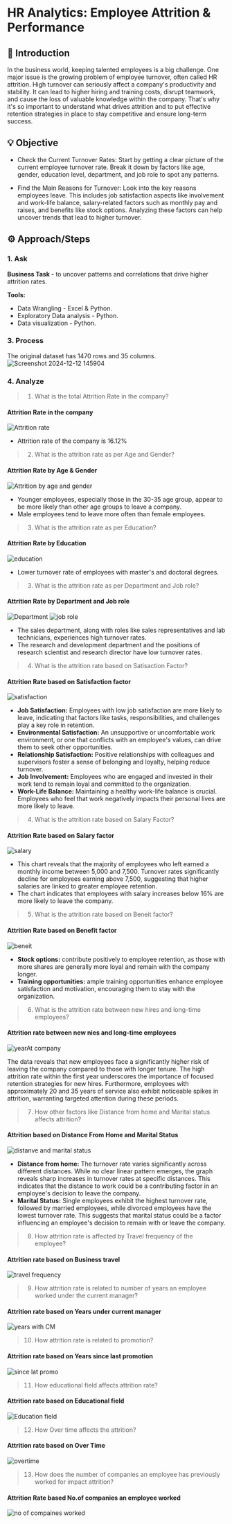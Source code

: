 # HR Analytics: Employee Attrition & Performance

## 📝 Introduction 
In the business world, keeping talented employees is a big challenge. One major issue is the growing problem of employee turnover, often called HR attrition. High turnover can seriously affect a company's productivity and stability. It can lead to higher hiring and training costs, disrupt teamwork, and cause the loss of valuable knowledge within the company. That's why it's so important to understand what drives attrition and to put effective retention strategies in place to stay competitive and ensure long-term success.

## 💡 Objective
- Check the Current Turnover Rates: Start by getting a clear picture of the current employee turnover rate. Break it down by factors like age, gender, education level, department, and job role to spot any patterns.

- Find the Main Reasons for Turnover: Look into the key reasons employees leave. This includes job satisfaction aspects like involvement and work-life balance, salary-related factors such as monthly pay and raises, and benefits like stock options. Analyzing these factors can help uncover trends that lead to higher turnover.

## ⚙ Approach/Steps
### 1. Ask
**Business Task -** to uncover patterns and correlations that drive higher attrition rates.

**Tools:** <br>
- Data Wrangling - Excel & Python.
- Exploratory Data analysis - Python.
- Data visualization - Python.

### 3. Process
The original dataset has 1470 rows and 35 columns.<br>
![Screenshot 2024-12-12 145904](https://github.com/user-attachments/assets/b750501f-3e19-45a4-8e3f-a89b35b6ea8d)

### 4. Analyze
> 1. What is the total Attrition Rate in the company?
#### Attrition Rate in the company
![Attrition rate](https://github.com/user-attachments/assets/9b057f62-10cc-456b-832c-b1fec9600506)

- Attrition rate of the company is 16.12%

> 2. What is the attrition rate as per Age and Gender?
#### Attrition Rate by Age & Gender
![Attrition by age and gender](https://github.com/user-attachments/assets/d383ecef-c8e6-4a18-bf1d-6207de02319f)

- Younger employees, especially those in the 30-35 age group, appear to be more likely than other age groups to leave a company.
- Male employees tend to leave more often than female employees.

> 3.  What is the attrition rate as per Education?
#### Attrition Rate by Education
![education](https://github.com/user-attachments/assets/06d457b1-d89c-4a2b-bdce-d0053f30fa08)

- Lower turnover rate of employees with master's and doctoral degrees.

> 3.  What is the attrition rate as per Department and Job role?
#### Attrition Rate by Department and Job role
![Department](https://github.com/user-attachments/assets/523ec7f3-5fa2-4fef-8e92-265d56b360ec)
![job role](https://github.com/user-attachments/assets/22d18327-a651-42b9-b7b2-bb998d750787)

- The sales department, along with roles like sales representatives and lab technicians, experiences high turnover rates.
- The research and development department and the positions of research scientist and research director have low turnover rates.

> 4. What is the attrition rate based on Satisaction Factor?
#### Attrition Rate based on Satisfaction factor
![satisfaction](https://github.com/user-attachments/assets/ed77651b-cb05-40d9-8dde-1e72496022ee)

- **Job Satisfaction:** Employees with low job satisfaction are more likely to leave, indicating that factors like tasks, responsibilities, and challenges play a key role in retention.  
- **Environmental Satisfaction:** An unsupportive or uncomfortable work environment, or one that conflicts with an employee's values, can drive them to seek other opportunities.  
- **Relationship Satisfaction:** Positive relationships with colleagues and supervisors foster a sense of belonging and loyalty, helping reduce turnover.  
- **Job Involvement:** Employees who are engaged and invested in their work tend to remain loyal and committed to the organization.  
- **Work-Life Balance:** Maintaining a healthy work-life balance is crucial. Employees who feel that work negatively impacts their personal lives are more likely to leave.  

> 4. What is the attrition rate based on Salary Factor?
#### Attrition Rate based on Salary factor
![salary](https://github.com/user-attachments/assets/4f44800e-1798-4884-94b0-a3027415ff39)
 
- This chart reveals that the majority of employees who left earned a monthly income between 5,000 and 7,500. Turnover rates significantly decline for employees earning above 7,500, suggesting that higher salaries are linked to greater employee retention.
- The chart indicates that employees with salary increases below 16% are more likely to leave the company.

> 5. What is the attrition rate based on Beneit factor?
#### Attrition Rate based on Benefit factor
![beneit](https://github.com/user-attachments/assets/7a06b964-27d1-4fd9-b186-43bcbb1ab152)

- **Stock options:** contribute positively to employee retention, as those with more shares are generally more loyal and remain with the company longer. 
- **Training opportunities:** ample training opportunities enhance employee satisfaction and motivation, encouraging them to stay with the organization.

> 6. What is the attrition rate between new hires and long-time employees?
#### Attrition rate between new nies and long-time employees
![yearAt company](https://github.com/user-attachments/assets/00245b02-42a9-4cd8-9dcd-3537a36e8aea)

The data reveals that new employees face a significantly higher risk of leaving the company compared to those with longer tenure. The high attrition rate within the first year underscores the importance of focused retention strategies for new hires. Furthermore, employees with approximately 20 and 35 years of service also exhibit noticeable spikes in attrition, warranting targeted attention during these periods.

> 7. How other factors like Distance from home and Marital status affects attrition?
#### Attrition based on Distance From Home and Marital Status
![distanve and marital status](https://github.com/user-attachments/assets/775114ad-cb17-4f2c-a638-95b4a5cd2eb7)

- **Distance from home:** The turnover rate varies significantly across different distances. While no clear linear pattern emerges, the graph reveals sharp increases in turnover rates at specific distances. This indicates that the distance to work could be a contributing factor in an employee's decision to leave the company.
- **Marital Status:** Single employees exhibit the highest turnover rate, followed by married employees, while divorced employees have the lowest turnover rate. This suggests that marital status could be a factor influencing an employee's decision to remain with or leave the company.

> 8. How attrition rate is affected by Travel frequency of the employee?
#### Attrition rate based on Business travel
![travel frequency](https://github.com/user-attachments/assets/e666077a-a7b2-40d9-9356-a2ffb6b7c9c4)

> 9. How attrition rate is related to number of years an employee worked under the current manager?
#### Attrition rate based on Years under current manager
![years with CM](https://github.com/user-attachments/assets/63b6a1e8-7abb-4e25-9216-8df1abc38006)

> 10. How attrition rate is related to promotion?
#### Attrition rate based on Years since last promotion
![since lat promo](https://github.com/user-attachments/assets/601bc0b3-c242-42dc-bea6-447c6cc46884)

> 11. How educational field affects attrition rate?
#### Attrition rate based on Educational field
![Education field](https://github.com/user-attachments/assets/d00dc1c2-19e8-4047-809d-4cc9be287227)

> 12. How Over time affects the  attrition?
#### Attrition rate based on Over Time
![overtime](https://github.com/user-attachments/assets/0cf6fdbb-bcf7-4f4f-8940-8cbc0c580593)

> 13. How does the number of companies an employee has previously worked for impact attrition?
#### Attrition Rate based No.of companies an employee worked
![no of compaines worked](https://github.com/user-attachments/assets/be1bd756-f923-47db-a891-a33446447cdd)




